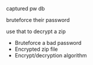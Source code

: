 
captured pw db

bruteforce their password

use that to decrypt a zip



- Bruteforce a bad password
- Encrypted zip file
- Encrypt/decryption algorithm
